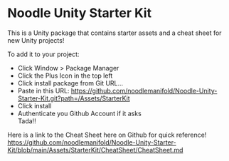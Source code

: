 # Noodle Unity Starter Kit

This is a Unity package that contains starter assets and a cheat sheet for new Unity projects!

To add it to your project:
- Click Window > Package Manager
- Click the Plus Icon in the top left
- Click install package from Git URL...
- Paste in this URL: https://github.com/noodlemanifold/Noodle-Unity-Starter-Kit.git?path=/Assets/StarterKit
- Click install
- Authenticate you Github Account if it asks  
Tada!!

Here is a link to the Cheat Sheet here on Github for quick reference! https://github.com/noodlemanifold/Noodle-Unity-Starter-Kit/blob/main/Assets/StarterKit/CheatSheet/CheatSheet.md
